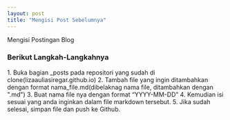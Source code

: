 ```yaml
---
layout: post 
title: "Mengisi Post Sebelumnya"
---
```


Mengisi Postingan Blog


<h3>Berikut Langkah-Langkahnya</h3>
    1. Buka bagian _posts pada repositori yang sudah di clone(lizaauliasiregar.github.io)
    2. Tambah file yang ingin ditambahkan dengan format nama_file.md(dibelaknag nama file, ditambahkan dengan ".md") 
    3. Buat nama file nya dengan format “YYYY-MM-DD”
    4. Kemudian isi sesuai yang anda inginkan dalam file markdown tersebut.
    5. Jika sudah selesai, simpan file dan push ke Github.